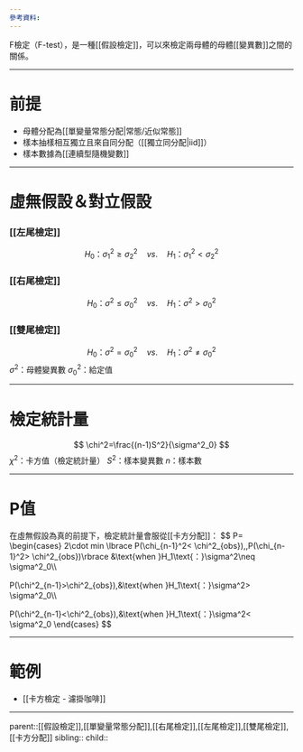 ```yaml
---
參考資料:
---
```

F檢定（F-test），是一種[[假設檢定]]，可以來檢定兩母體的母體[[變異數]]之間的關係。
- - -
# 前提
- 母體分配為[[單變量常態分配|常態/近似常態]]
- 樣本抽樣相互獨立且來自同分配（[[獨立同分配|iid]]）
- 樣本數據為[[連續型隨機變數]]
- - -
# 虛無假設＆對立假設
### [[左尾檢定]]
$$
H_0\text{：}\sigma^2_1\geq \sigma^2_2\quad vs.\quad H_1\text{：}\sigma^2_1< \sigma^2_2
$$
### [[右尾檢定]]
$$
H_0\text{：}\sigma^2\leq \sigma^2_0\quad vs.\quad H_1\text{：}\sigma^2>\sigma^2_0
$$
### [[雙尾檢定]]
$$
H_0\text{：}\sigma^2= \sigma^2_0\quad vs.\quad H_1\text{：}\sigma^2\neq\sigma^2_0
$$
$\sigma^2$：母體變異數
$\sigma^2_0$：給定值
- - -
# 檢定統計量
$$
\chi^2=\frac{(n-1)S^2}{\sigma^2_0}
$$
$\chi^2$：卡方值（檢定統計量）
$S^2$：樣本變異數
$n$：樣本數
- - -
# P值
在虛無假設為真的前提下，檢定統計量會服從[[卡方分配]]：
$$
P=
\begin{cases}
2\cdot min \lbrace P(\chi_{n-1}^2< \chi^2_{obs}),\,P(\chi_{n-1}^2> \chi^2_{obs})\rbrace &\text{when }H_1\text{：}\sigma^2\neq \sigma^2_0\\\\

P(\chi^2_{n-1}>\chi^2_{obs}),&\text{when }H_1\text{：}\sigma^2> \sigma^2_0\\\\

P(\chi^2_{n-1}<\chi^2_{obs}),&\text{when }H_1\text{：}\sigma^2< \sigma^2_0
\end{cases}
$$
- - -
# 範例
- [[卡方檢定 - 濾掛咖啡]]
- - -
parent::[[假設檢定]],[[單變量常態分配]],[[右尾檢定]],[[左尾檢定]],[[雙尾檢定]],[[卡方分配]]
sibling::
child::